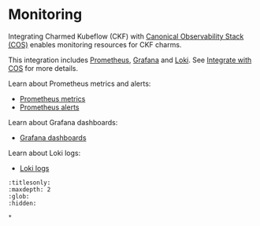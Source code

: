 
# Monitoring

Integrating Charmed Kubeflow (CKF) with [Canonical Observability Stack (COS)](https://charmhub.io/topics/canonical-observability-stack) enables monitoring resources for CKF charms.

This integration includes [Prometheus](https://prometheus.io/), [Grafana](https://grafana.com/) and [Loki](https://grafana.com/oss/loki/). See [Integrate with COS](https://charmed-kubeflow.io/docs/integrate-with-cos) for more details.

Learn about Prometheus metrics and alerts:

- [Prometheus metrics](/reference/monitoring/prometheus-metrics)
- [Prometheus alerts](/reference/monitoring/prometheus-alerts)

Learn about Grafana dashboards:

- [Grafana dashboards](/reference/monitoring/grafana-dashboards)

Learn about Loki logs:

- [Loki logs](/reference/monitoring/loki-logs)



```{toctree}
:titlesonly:
:maxdepth: 2
:glob:
:hidden:

*
```
